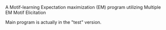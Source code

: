 A Motif-learning
Expectation maximization (EM) program utilizing Multiple EM Motif Elicitation

Main program is actually in the "test" version. 

